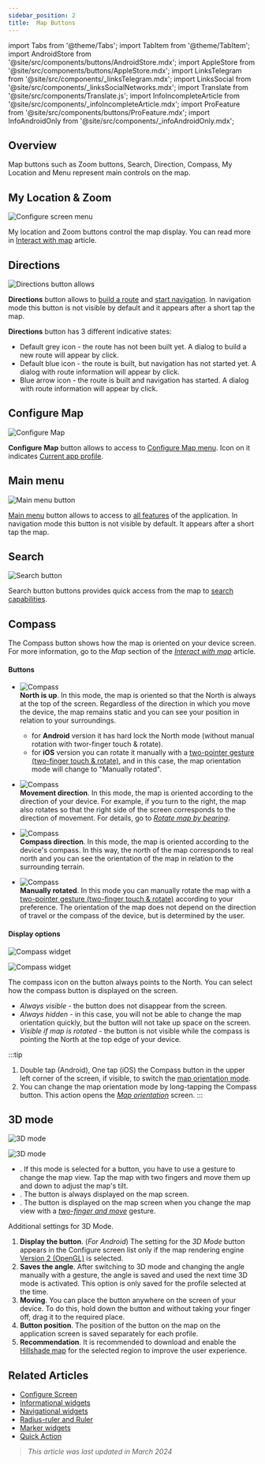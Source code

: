 ```yaml
---
sidebar_position: 2
title:  Map Buttons
---
```


import Tabs from '@theme/Tabs';
import TabItem from '@theme/TabItem';
import AndroidStore from '@site/src/components/buttons/AndroidStore.mdx';
import AppleStore from '@site/src/components/buttons/AppleStore.mdx';
import LinksTelegram from '@site/src/components/_linksTelegram.mdx';
import LinksSocial from '@site/src/components/_linksSocialNetworks.mdx';
import Translate from '@site/src/components/Translate.js';
import InfoIncompleteArticle from '@site/src/components/_infoIncompleteArticle.mdx';
import ProFeature from '@site/src/components/buttons/ProFeature.mdx';
import InfoAndroidOnly from '@site/src/components/_infoAndroidOnly.mdx';

<InfoIncompleteArticle/>


## Overview

Map buttons such as Zoom buttons, Search, Direction, Compass, My Location and Menu represent main controls on the map.


## My Location & Zoom

![Configure screen menu](@site/static/img/widgets/location_zoom_buttons.png)

My location and Zoom buttons control the map display. You can read more in [Interact with map](../map/interact-with-map.md#my-location--zoom) article.


## Directions

![Directions button allows](@site/static/img/widgets/directions_button_allows.png)

**Directions** button allows to [build a route](../navigation/index.md) and [start navigation](../navigation/index.md). In navigation mode this button is not visible by default and it appears after a short tap the map.

**Directions** button has 3 different indicative states:
- Default grey icon - the route has not been built yet. A dialog to build a new route will appear by click.
- Default blue icon - the route is built, but navigation has not started yet. A dialog with route information will appear by click.
- Blue arrow icon - the route is built and navigation has started. A dialog with route information will appear by click.


## Configure Map

![Configure Map](@site/static/img/widgets/configure_map.png)

**Configure Map** button allows to access to [Configure Map menu](../map/configure-map-menu.md). Icon on it indicates [Current app profile](../personal/profiles.md).


## Main menu

![Main menu button](@site/static/img/widgets/main_menu_button.png)

[Main menu](../start-with/main-menu.md) button allows to access to [all features](../start-with/main-menu.md) of the application. In navigation mode this button is not visible by default. It appears after a short tap the map.


## Search

![Search button](@site/static/img/widgets/search_button.png)

Search button buttons provides quick access from the map to [search capabilities](../search/index.md).


## Compass

The Compass button shows how the map is oriented on your device screen. For more information, go to the *Map* section of the [*Interact with map*](../map/interact-with-map.md#map-orientation--compass) article.   

<!--

|  |  |
|:------------|:----------- |
| ![Compass widget](@site/static/img/widgets/map_butt_north_up_ios.png)   | **North is up (fixed)**. The map is fixed in the North direction, which is the top edge of your device. Similar to physical maps. |
| ![Compass widget](@site/static/img/widgets/map_butt_movem_dir_ios.png)  | **Movement direction**. The map rotates relative to the direction of your movement known from GPS data. For details, go to [*Rotate map by bearing*](../map/interact-with-map#rotate-map-by-bearing).  |
| ![Compass widget](@site/static/img/widgets/map_butt_compas_dir_ios.png) | **Compass direction**        |
| ![Compass widget](@site/static/img/widgets/map_butt_manually_ios.png)   | **Manually rotated (fixed)** |

-->

#### Buttons

- ![Compass](@site/static/img/widgets/map_butt_north_up_ios.png)   
**North is up**. In this mode, the map is oriented so that the North is always at the top of the screen. Regardless of the direction in which you move the device, the map remains static and you can see your position in relation to your surroundings.  
   - for **Android** version it has hard lock the North mode (without manual rotation with twor-finger touch & rotate). 
   - for **iOS** version you can rotate it manually with a [two-pointer gesture (two-finger touch & rotate)](../map/interact-with-map.md#gestures), and in this case, the map orientation mode will change to "Manually rotated". 
- ![Compass](@site/static/img/widgets/map_butt_movem_dir_ios.png)   
**Movement direction**. In this mode, the map is oriented according to the direction of your device. For example, if you turn to the right, the map also rotates so that the right side of the screen corresponds to the direction of movement. For details, go to [*Rotate map by bearing*](../map/interact-with-map#rotate-map-by-bearing).   

- ![Compass](@site/static/img/widgets/map_butt_compas_dir_ios.png)  
**Compass direction**. In this mode, the map is oriented according to the device's compass. In this way, the north of the map corresponds to real north and you can see the orientation of the map in relation to the surrounding terrain. 

- ![Compass](@site/static/img/widgets/map_butt_manually_ios.png)  
**Manually rotated**. In this mode you can manually rotate the map with a [two-pointer gesture (two-finger touch & rotate)](../map/interact-with-map.md#gestures) according to your preference. The orientation of the map does not depend on the direction of travel or the compass of the device, but is determined by the user. 


#### Display options

<Tabs groupId="operating-systems">

<TabItem value="android" label="Android">  

*<Translate android="true" ids="shared_string_menu,map_widget_config,shared_string_buttons,default_buttons,map_widget_compass"/>*

![Compass widget](@site/static/img/widgets/map_butt_compass_widg_andr.png)

</TabItem>

<TabItem value="ios" label="iOS">  

*<Translate ios="true" ids="shared_string_menu,layer_map_appearance,shared_string_buttons,default_buttons,map_widget_compass"/>*

![Compass widget](@site/static/img/widgets/map_butt_compass_widg_ios.png)

</TabItem>

</Tabs> 

The compass icon on the button always points to the North. You can select how the compass button is displayed on the screen.
- *Always visible* - the button does not disappear from the screen. 
- *Always hidden* - in this case, you will not be able to change the map orientation quickly, but the button will not take up space on the screen.
- *Visible if map is rotated* - the button is not visible while the compass is pointing the North at the top edge of your device.  

:::tip
1. Double tap (Android), One tap (iOS) the Compass button in the upper left corner of the screen, if visible, to switch the [map orientation mode](../map/interact-with-map.md).
2. You can change the map orientation mode by long-tapping the Compass button. This action opens the [*Map orientation*](../map/interact-with-map.md#map-orientation-modes#map-orientation-modes) screen.
:::


## 3D mode

<Tabs groupId="operating-systems">

<TabItem value="android" label="Android">  

*<Translate android="true" ids="shared_string_menu,map_widget_config,shared_string_buttons,default_buttons,map_3d_mode_action"/>*  

![3D mode](@site/static/img/widgets/map_butt_3D_mode_andr.png)

</TabItem>

<TabItem value="ios" label="iOS">  

*<Translate android="true" ids="shared_string_menu,map_widget_config,shared_string_buttons,default_buttons,map_3d_mode_action"/>*  

![3D mode](@site/static/img/widgets/map_butt_3D_mode_ios.png)

</TabItem>

</Tabs>  

- *<Translate android="true" ids="shared_string_hidden"/>*. If this mode is selected for a button, you have to use a gesture to change the map view. Tap the map with two fingers and move them up and down to adjust the map's tilt.  
- *<Translate android="true" ids="shared_string_visible"/>*. The button is always displayed on the map screen.
- *<Translate android="true" ids="visible_in_3d_mode"/>*. The button is displayed on the map screen when you change the map view with a [*two-finger and move*](../map/interact-with-map.md#gestures) gesture.   

Additional settings for 3D Mode.  

1. **Display the button**. (*For Android*) The setting for the *3D Mode* button appears in the Configure screen list only if the map rendering engine [Version 2 (OpenGL)](../personal/global-settings.md#map-rendering-engine) is selected.  
2. **Saves the angle**. After switching to 3D mode and changing the angle manually with a gesture, the angle is saved and used the next time 3D mode is activated. This option is only saved for the profile selected at the time.
3. **Moving**. You can place the button anywhere on the screen of your device. To do this, hold down the button and without taking your finger off, drag it to the required place.  
4. **Button position**. The position of the button on the map on the application screen is saved separately for each profile.
5. **Recommendation**. It is recommended to download and enable the [Hillshade map](../plugins/contour-lines.md#configure-map-view) for the selected region to improve the user experience.


## Related Articles

- [Configure Screen](./configure-screen.md)
- [Informational widgets](./info-widgets.md)
- [Navigational widgets](./nav-widgets.md)
- [Radius-ruler and Ruler](./radius-ruler.md)
- [Marker widgets](./markers.md)
- [Quick Action](./quick-action.md)

> *This article was last updated in March 2024*
